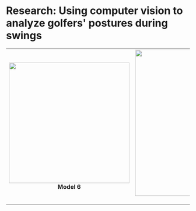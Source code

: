 # Research: Using computer vision to analyze golfers' postures during swings

  <table>
  <tr>
    <td align="center">
      <img src="https://github.com/user-attachments/assets/54c9e5ef-4fa7-4d7d-b0a6-fdfada0219e0" width="330"/><br/>
      <b>Model 6</b>
    </td>
    <td align="center">
      <img src="https://github.com/user-attachments/assets/91edbad4-aeea-4a1f-afc0-c231287d336f" width="400"/><br/>
      <b>Model 7</b>
    </td>
  </tr>
</table>

